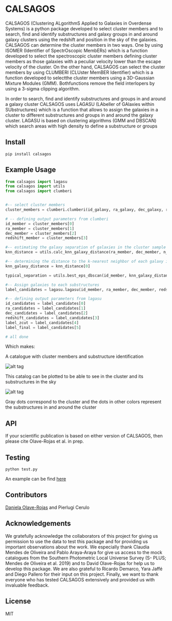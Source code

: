 # CALSAGOS

CALSAGOS (Clustering ALgorithmS Applied to Galaxies in Overdense Systems) is a python package developed to select cluster members and to search, find and identify substructures and galaxy groups in  and around galaxy clusters using the redshift and position in the sky of the galaxies. CALSAGOS can determine the cluster members in two ways. One by using ISOMER (Identifier of SpectrOscopic MembERs) which is a function developed to select the spectroscopic cluster members defining cluster members as those galaxies with a peculiar velocity lower than the escape velocity of the cluster. On the other hand, CALSAGOS can select the cluster members by using CLUMBERI (CLUster MemBER Identifier) which is a function developed to selectthe cluster members using a 3D-Gaussian Mixture Modules (GMM). Bothfunctions remove the field interlopers by using a 3-sigma clipping algorithm.

In order to search, find and identify substructures and groups in and around a galaxy cluster CALSAGOS uses LAGASU (LAbeller of GAlaxies within SUbstructures) which is a function that allows to assign the galaxies in a cluster to different substructures and groups in and around the galaxy cluster. LAGASU is based on clustering algorithms (GMM and DBSCAN) which search areas with high density to define a substructure or groups

## Install

```
pip install calsagos
```

## Example Usage

```py
from calsagos import lagasu
from calsagos import utils
from calsagos import clumberi


#-- select cluster members
cluster_members = clumberi.clumberi(id_galaxy, ra_galaxy, dec_galaxy, redshift_galaxy, cluster_initial_redshift, ra_cluster, dec_cluster, range_cuts)

# -- defining output parameters from clumberi
id_member = cluster_members[0]
ra_member = cluster_members[1]
dec_member = cluster_members[2]
redshift_member = cluster_members[3]

#-- estimating the galaxy separation of galaxies in the cluster sample to be used as input in lagasu
knn_distance = utils.calc_knn_galaxy_distance(ra_member, dec_member, n_galaxies)

#-- determining the distance to the k-nearest neighbor of each galaxy in the cluster
knn_galaxy_distance = knn_distance[0]

typical_separation = utils.best_eps_dbscan(id_member, knn_galaxy_distance)

#-- Assign galaxies to each substructures
label_candidates = lagasu.lagasu(id_member, ra_member, dec_member, redshift_member, range_cuts, typical_separation, n_galaxies)

#-- defining output parameters from lagasu
id_candidates = label_candidates[0]
ra_candidates = label_candidates[1]
dec_candidates = label_candidates[2]
redshift_candidates = label_candidates[3]
label_zcut = label_candidates[4]
label_final = label_candidates[5]    

# all done

```

Which makes:

A catalogue with cluster members and substructure identification

![alt tag](https://i.ibb.co/j8dRSjr/output-catalogue-CALSAGOS.png)

This catalog can be plotted to be able to see in the cluster and its substructures in the sky

![alt tag](https://i.ibb.co/VS5GCNk/output-CALSAGOS.png)

Gray dots correspond to the cluster and the dots in other colors represent the substructures in and around the cluster

## API

<!-- Full CALSAGOS documentation can be viewed in  [pdf](http://www.baryons.org/ezgal/manual.pdf) format. # CAMBIAR -->

If your scientific publication is based on either version of CALSAGOS, then please cite Olave-Rojas et al. in prep.

## Testing

```
python test.py
```
An example can be find [here](https://github.com/dolaver/calsagos/tree/main/test/)


## Contributors

[Daniela Olave-Rojas](https://github.com/dolaver/) and Pierlugi Cerulo

## Acknowledgements

We gratefully acknowledge the collaborators of this project for giving us permission to use the data to test this package and for providing us important observations about the work. We especially thank Claudia Mendes de Oliveira and Pablo Araya-Araya for give us access to the mock catalogues from the Southern Photometric Local Universe Survey (S- PLUS; Mendes de Oliveira et al. 2019) and to David Olave-Rojas for help us to develop this package. We are also grateful to Ricardo Demarco, Yara Jaffé and Diego Pallero for their input on this project. Finally, we want to thank everyone who has tested CALSAGOS extensively and provided us with invaluable feedback.


## License

MIT 
